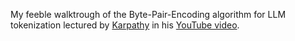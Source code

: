 My feeble walktrough of the Byte-Pair-Encoding algorithm for LLM tokenization lectured by [Karpathy](https://github.com/karpathy/minbpe) in his [YouTube video](https://www.youtube.com/watch?v=zduSFxRajkE).
